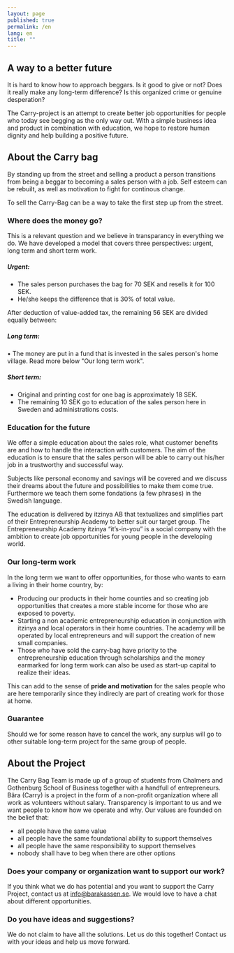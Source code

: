 ```yaml
---
layout: page
published: true
permalink: /en
lang: en
title: ""
---
```


## A way to a better future

It is hard to know how to approach beggars. Is it good to give or not? Does it really make any long-term difference? Is this organized crime or genuine desperation?

The Carry-project is an attempt to create better job opportunities for people who today see begging as the only way out. With a simple business idea and product in combination with education, we hope to restore human dignity and help building a positive future.

## About the Carry bag

By standing up from the street and selling a product a person transitions from being a beggar to becoming a sales person with a job. Self esteem can be rebuilt, as well as motivation to fight for continous change.

To sell the Carry-Bag can be a way to take the first step up from the street.

### Where does the money go?

This is a relevant question and we believe in transparancy in everything we do.
We have developed a model that covers three perspectives: urgent, long term and short term work.

##### Urgent:
- The sales person purchases the bag for 70 SEK and resells it for 100 SEK.
- He/she keeps the difference that is 30% of total value.

After deduction of value-added tax, the remaining 56 SEK are divided equally between:

##### Long term:
• The money are put in a fund that is invested in the sales person's home village. Read more below "Our long term work".

##### Short term:
- Original and printing cost for one bag is approximately 18 SEK.
- The remaining 10 SEK go to education of the sales person here in Sweden and administrations costs.

### Education for the future

We offer a simple education about the sales role, what customer benefits are and how to handle the interaction with customers. The aim of the education is to ensure that the sales person will be able to carry out his/her job in a trustworthy and successful way.

Subjects like personal economy and savings will be covered and we discuss their dreams about the future and possibilities to make them come true. Furthermore we teach them some fondations (a few phrases) in the Swedish language.

The education is delivered by itzinya AB that textualizes and simplifies part of their Entrepreneurship Academy to better suit our target group. The Entrepreneurship Academy itzinya “it’s-in-you” is a social company with the ambition to create job opportunities for young people in the developing world.

### Our long-term work

In the long term we want to offer opportunities, for those who wants to earn a living in their home country, by:

- Producing our products in their home counties and so creating job opportunities that creates a more stable income for those who are exposed to poverty.
- Starting a non academic entrepreneurship education in conjunction with itzinya and local operators in their home countries. The academy will be operated by local entrepreneurs and will support the creation of new small companies.
- Those who have sold the carry-bag have priority to the entrepreneurship education through scholarships and the money earmarked for long term work can also be used as start-up capital to realize their ideas.

This can add to the sense of **pride and motivation** for the sales people who are here temporarily since they indirecly are part of creating work for those at home. 

### Guarantee

Should we for some reason have to cancel the work, any surplus will go to other suitable long-term project for the same group of people. 

## About the Project

The Carry Bag Team is made up of a group of students from Chalmers and Gothenburg School of Business together with a handfull of entrepreneurs.
Bära (Carry) is a project in the form of a non-profit organization where all work as volunteers without salary. Transparency is important to us and we want people to know how we operate and why. Our values are founded on the belief that:

- all people have the same value
- all people have the same foundational ability to support themselves
- all people have the same responsibility to support themselves
- nobody shall have to beg when there are other options

### Does your company or organization want to support our work?

If you think what we do has potential and you want to support the Carry Project, contact us at [info@barakassen.se](mailto:info@barakassen.se). We would love to have a chat about different opportunities.

### Do you have ideas and suggestions?

We do not claim to have all the solutions. Let us do this together! Contact us with your ideas and help us move forward.